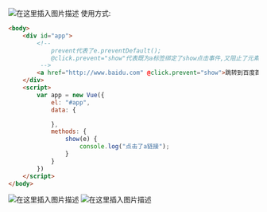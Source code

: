 ![在这里插入图片描述](https://img-blog.csdnimg.cn/6e38242a6ca449128ccdf89e147c1185.png)
使用方式:
```html
<body> 
    <div id="app">
        <!-- 
            prevent代表了e.preventDefault();
            @click.prevent="show"代表既为a标签绑定了show点击事件,又阻止了元素的默认行为
         -->
        <a href="http://www.baidu.com" @click.prevent="show">跳转到百度首页</a>
    </div>
    <script>
        var app = new Vue({
            el: "#app",
            data: {

            },
            methods: {
                show(e) {
                    console.log("点击了a链接");
                }
            }
        })
    </script>
</body>
```
![在这里插入图片描述](https://img-blog.csdnimg.cn/b7b91657776b4d1b837a4a7aaa272565.png)
![在这里插入图片描述](https://img-blog.csdnimg.cn/8f6d019441f145c491be96879259f77b.png)